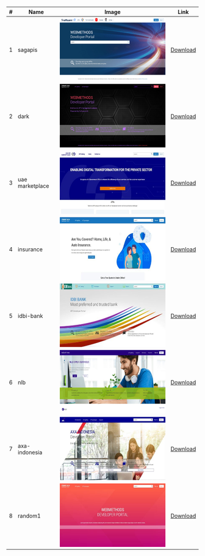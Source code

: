 | # | Name | Image      | Link |
|---| ---- | ---------  | ---- |
| 1 | sagapis | ![Home](sagapis/home.png) | [Download](https://github.com/SoftwareAG/webmethods-developer-portal/raw/main/samples/themes/sagapis/theme.zip) |
| 2 | dark | ![Home](dark/home.png) | [Download](https://github.com/SoftwareAG/webmethods-developer-portal/raw/main/samples/themes/dark/theme.zip) |
| 3 | uae marketplace | ![Home](uae-marketplace/home.JPG) | [Download](https://github.com/SoftwareAG/webmethods-developer-portal/raw/main/samples/themes/uae-marketplace/theme.zip) |
| 4 | insurance | ![Home](insurance/home.jpg) | [Download](https://github.com/SoftwareAG/webmethods-developer-portal/raw/main/samples/themes/insurance/theme.zip) |
| 5 | idbi-bank | ![Home](idbi-bank/home.jpg) | [Download](https://github.com/SoftwareAG/webmethods-developer-portal/raw/main/samples/themes/idbi-bank/theme.zip) |
| 6 | nlb | ![Home](nlb/home.png) | [Download](https://github.com/SoftwareAG/webmethods-developer-portal/raw/main/samples/themes/nlb/theme.zip) |
| 7 | axa-indonesia | ![Home](axa-indonesia/home.jpg) | [Download](https://github.com/SoftwareAG/webmethods-developer-portal/raw/main/samples/themes/axa-indonesia/theme.zip) |
| 8 | random1 | ![Home](random1/home.jpg) | [Download](https://github.com/SoftwareAG/webmethods-developer-portal/raw/main/samples/themes/random1/theme.zip) |



